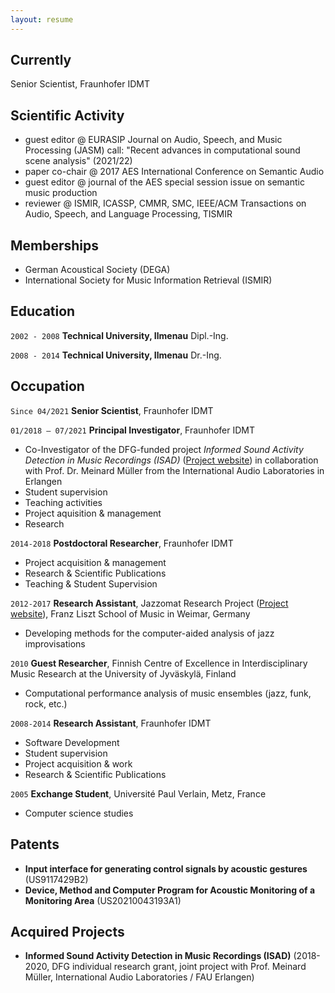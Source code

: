 ```yaml
---
layout: resume
---
```

## Currently

Senior Scientist, Fraunhofer IDMT

## Scientific Activity

* guest editor @ EURASIP Journal on Audio, Speech, and Music Processing (JASM) call: "Recent advances in computational sound scene analysis" (2021/22)
* paper co-chair @ 2017 AES International Conference on Semantic Audio
* guest editor @ journal of the AES special session issue on semantic music production
* reviewer @ ISMIR, ICASSP, CMMR, SMC, IEEE/ACM Transactions on Audio, Speech, and Language Processing, TISMIR

## Memberships

* German Acoustical Society (DEGA) 
* International Society for Music Information Retrieval (ISMIR) 

## Education

`2002 - 2008`
__Technical University, Ilmenau__
Dipl.-Ing.

`2008 - 2014`
__Technical University, Ilmenau__
Dr.-Ing. 

## Occupation

`Since 04/2021`
__Senior Scientist__, Fraunhofer IDMT

`01/2018 – 07/2021`
__Principal Investigator__, Fraunhofer IDMT

- Co-Investigator of the DFG-funded project *Informed Sound Activity Detection in Music Recordings (ISAD)* ([Project website](https://dfg-isad.github.io/)) in collaboration with Prof. Dr. Meinard Müller from the International Audio Laboratories in Erlangen
- Student supervision
- Teaching activities
- Project aquisition & management
- Research

`2014-2018`
__Postdoctoral Researcher__, Fraunhofer IDMT

- Project acquisition & management
- Research & Scientific Publications
- Teaching & Student Supervision

`2012-2017`
__Research Assistant__, Jazzomat Research Project ([Project website](https://jazzomat.hfm-weimar.de/)), Franz Liszt School of Music in Weimar, Germany

- Developing methods for the computer-aided analysis of jazz improvisations

`2010`
__Guest Researcher__, Finnish Centre of Excellence in Interdisciplinary Music Research at the University of Jyväskylä, Finland

- Computational performance analysis of music ensembles (jazz, funk, rock, etc.)

`2008-2014`
__Research Assistant__, Fraunhofer IDMT

- Software Development
- Student supervision
- Project acquisition & work
- Research & Scientific Publications


`2005`
__Exchange Student__, Université Paul Verlain, Metz, France

- Computer science studies

## Patents

- __Input interface for generating control signals by acoustic gestures__ (US9117429B2)
- __Device, Method and Computer Program for Acoustic Monitoring of a Monitoring Area__ (US20210043193A1)

## Acquired Projects

- __Informed Sound Activity Detection in Music Recordings (ISAD)__ (2018-2020, DFG individual research grant, joint project with Prof. Meinard Müller, International Audio Laboratories / FAU Erlangen)

<!-- ### Footer

Last updated: Mar 2021 -->


